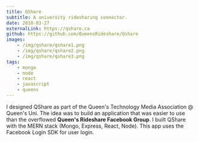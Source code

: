```yaml
---
title: QShare
subtitle: A university ridesharing connector.
date: 2018-03-27
externalLink: https://qshare.ca
github: https://github.com/QueensRideshare/Qshare
images:
    - /img/qshare/qshare1.png
    - /img/qshare/qshare2.png
    - /img/qshare/qshare3.png
tags: 
    - mongo
    - node
    - react
    - javascript
    - queens
---
```

I designed QShare as part of the Queen's Technology Media Association @ Queen's Uni.  The idea was to build an application that was easier to use than the overflowed **Queen's Rideshare Facebook Group**.  I built QShare with the MERN stack (Mongo, Express, React, Node).  This app uses the Facebook Login SDK for user login.